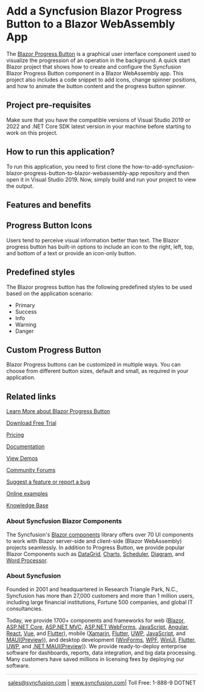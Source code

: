 # Add a Syncfusion Blazor Progress Button to a Blazor WebAssembly App

The [Blazor Progress Button](https://www.syncfusion.com/blazor-components/blazor-progress-button?utm_source=github&utm_medium=listing&utm_campaign=blazor-progress-button-github-samples) is a graphical user interface component used to visualize the progression of an operation in the background. A quick start Blazor project that shows how to create and configure the Syncfusion Blazor Progress Button component in a Blazor WebAssembly app. This project also includes a code snippet to add icons, change spinner positions, and how to animate the button content and the progress button spinner. 

## Project pre-requisites
Make sure that you have the compatible versions of Visual Studio 2019 or 2022 and .NET Core SDK latest version in your machine before starting to work on this project.

## How to run this application?
To run this application, you need to first clone the how-to-add-syncfusion-blazor-progress-button-to-blazor-webassembly-app repository and then open it in Visual Studio 2019. Now, simply build and run your project to view the output.

## Features and benefits

## Progress Button Icons

Users tend to perceive visual information better than text. The Blazor progress button has built-in options to include an icon to the right, left, top, and bottom of a text or provide an icon-only button.

## Predefined styles

The Blazor progress button has the following predefined styles to be used based on the application scenario:

* Primary
* Success
* Info
* Warning
* Danger

## Custom Progress Button

Blazor Progress buttons can be customized in multiple ways. You can choose from different button sizes, default and small, as required in your application.

## Related links
[Learn More about Blazor Progress Button](https://www.syncfusion.com/blazor-components/blazor-progress-button?utm_source=github&utm_medium=listing&utm_campaign=blazor-progress-button-github-samples)

[Download Free Trial](https://www.syncfusion.com/downloads/blazor?utm_source=github&utm_medium=listing&utm_campaign=blazor-progress-button-github-samples)

[Pricing](https://www.syncfusion.com/sales/products/blazor?utm_source=github&utm_medium=listing&utm_campaign=blazor-progress-button-github-samples)

[Documentation](https://blazor.syncfusion.com/documentation/progress-button/getting-started?utm_source=github&utm_medium=listing&utm_campaign=blazor-progress-button-github-samples)

[View Demos](https://github.com/SyncfusionExamples/how-to-add-syncfusion-blazor-progress-button-to-blazor-webassembly-app.git?utm_source=github&utm_medium=listing&utm_campaign=blazor-progress-button-github-samples)

[Community Forums](https://www.syncfusion.com/forums/blazor-components?utm_source=github&utm_medium=listing&utm_campaign=blazor-progress-button-github-samples)

[Suggest a feature or report a bug](https://www.syncfusion.com/feedback/blazor-components?utm_source=github&utm_medium=listing&utm_campaign=blazor-progress-button-github-samples)

[Online examples](https://blazor.syncfusion.com/demos/buttons/dropdown-menu?utm_source=github&utm_medium=listing&utm_campaign=blazor-progress-button-github-samples)

[Knowledge Base](https://www.syncfusion.com/kb/blazor-components?utm_source=github&utm_medium=listing&utm_campaign=blazor-progress-button-github-samples)

### About Syncfusion Blazor Components
The Syncfusion's [Blazor components](https://www.syncfusion.com/blazor-components?utm_source=github&utm_medium=listing&utm_campaign=blazor-progress-button-github-samples) library offers over 70 UI components to work with Blazor server-side and client-side (Blazor WebAssembly) projects seamlessly. In addition to Progress Button, we provide popular Blazor Components such as [DataGrid](https://www.syncfusion.com/blazor-components/blazor-datagrid?utm_source=github&utm_medium=listing&utm_campaign=blazor-progress-button-github-samples), [Charts](https://www.syncfusion.com/blazor-components/blazor-charts?utm_source=github&utm_medium=listing&utm_campaign=blazor-progress-button-github-samples), [Scheduler](https://www.syncfusion.com/blazor-components/blazor-scheduler?utm_source=github&utm_medium=listing&utm_campaign=blazor-progress-button-github-samples), [Diagram](https://www.syncfusion.com/blazor-components/blazor-diagram?utm_source=github&utm_medium=listing&utm_campaign=blazor-progress-button-github-samples), and [Word Processor](https://www.syncfusion.com/blazor-components/blazor-word-processor?utm_source=github&utm_medium=listing&utm_campaign=blazor-progress-button-github-samples).

### About Syncfusion

Founded in 2001 and headquartered in Research Triangle Park, N.C., Syncfusion has more than 27,000 customers and more than 1 million users, including large financial institutions, Fortune 500 companies, and global IT consultancies.
 
Today, we provide 1700+ components and frameworks for web ([Blazor](https://www.syncfusion.com/blazor-components?utm_source=github&utm_medium=listing&utm_campaign=blazor-progress-button-github-samples), [ASP.NET Core](https://www.syncfusion.com/aspnet-core-ui-controls?utm_source=github&utm_medium=listing&utm_campaign=blazor-progress-button-github-samples), [ASP.NET MVC](https://www.syncfusion.com/aspnet-mvc-ui-controls?utm_source=github&utm_medium=listing&utm_campaign=blazor-progress-button-github-samples), [ASP.NET WebForms](https://www.syncfusion.com/jquery/aspnet-webforms-ui-controls?utm_source=github&utm_medium=listing&utm_campaign=blazor-progress-button-github-samples), [JavaScript](https://www.syncfusion.com/javascript-ui-controls?utm_source=github&utm_medium=listing&utm_campaign=blazor-progress-button-github-samples), [Angular](https://www.syncfusion.com/angular-ui-components?utm_source=github&utm_medium=listing&utm_campaign=blazor-progress-button-github-samples), [React](https://www.syncfusion.com/react-ui-components?utm_source=github&utm_medium=listing&utm_campaign=blazor-progress-button-github-samples), [Vue](https://www.syncfusion.com/vue-ui-components?utm_source=github&utm_medium=listing&utm_campaign=blazor-progress-button-github-samples), and [Flutter](https://www.syncfusion.com/flutter-widgets?utm_source=github&utm_medium=listing&utm_campaign=blazor-progress-button-github-samples)), mobile ([Xamarin](https://www.syncfusion.com/xamarin-ui-controls?utm_source=github&utm_medium=listing&utm_campaign=blazor-progress-button-github-samples), [Flutter](https://www.syncfusion.com/flutter-widgets?utm_source=github&utm_medium=listing&utm_campaign=blazor-progress-button-github-samples), [UWP](https://www.syncfusion.com/uwp-ui-controls?utm_source=github&utm_medium=listing&utm_campaign=blazor-progress-button-github-samples), [JavaScript](https://www.syncfusion.com/javascript-ui-controls?utm_source=github&utm_medium=listing&utm_campaign=blazor-progress-button-github-samples), and [MAUI(Preview)](https://www.syncfusion.com/maui-controls?utm_source=github&utm_medium=listing&utm_campaign=blazor-progress-button-github-samples)), and desktop development ([WinForms](https://www.syncfusion.com/winforms-ui-controls?utm_source=github&utm_medium=listing&utm_campaign=blazor-progress-button-github-samples), [WPF](https://www.syncfusion.com/wpf-controls?utm_source=github&utm_medium=listing&utm_campaign=blazor-progress-button-github-samples), [WinUI](https://www.syncfusion.com/winui-controls?utm_source=github&utm_medium=listing&utm_campaign=blazor-progress-button-github-samples), [Flutter](https://www.syncfusion.com/flutter-widgets?utm_source=github&utm_medium=listing&utm_campaign=blazor-progress-button-github-samples), [UWP](https://www.syncfusion.com/uwp-ui-controls?utm_source=github&utm_medium=listing&utm_campaign=blazor-progress-button-github-samples), and [.NET MAUI(Preview)](https://www.syncfusion.com/maui-controls?utm_source=github&utm_medium=listing&utm_campaign=blazor-progress-button-github-samples)). We provide ready-to-deploy enterprise software for dashboards, reports, data integration, and big data processing. Many customers have saved millions in licensing fees by deploying our software.

<hr style="height:0.3px;border:none;color:lightgrey;background-color:lightgrey;" />

<p align="center">
<a href="mailto:sales@syncfusion.com?Subject=Syncfusion Blazor Progress Button - GitHub" target="_top">sales@syncfusion.com</a> | <a href="https://www.syncfusion.com?utm_source=github&utm_medium=listing&utm_campaign=blazor-progress-button-github-samples">www.syncfusion.com</a>| Toll Free: 1-888-9 DOTNET <br>
</p>

